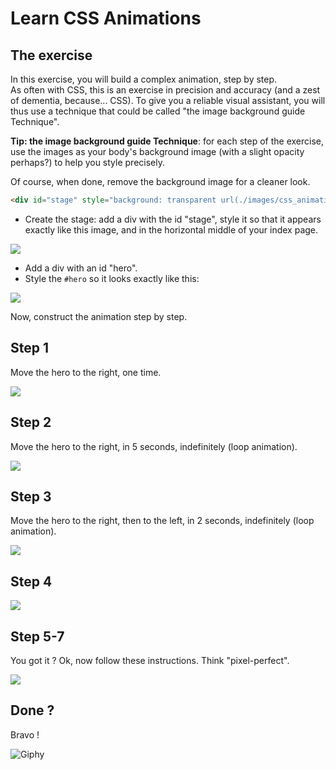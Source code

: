 # Learn CSS Animations

## The exercise

In this exercise, you will build a complex animation, step by step.  
As often with CSS, this is an exercise in precision and accuracy (and a zest of dementia, because... CSS). To give you a reliable visual assistant, you will thus use a technique that could be called "the image background guide Technique". 

**Tip: the image background guide Technique**: for each step of the exercise, use the images  as your body's background image (with a slight opacity perhaps?) to help you style precisely.  

Of course, when done, remove the background image for a cleaner look.

```html
<div id="stage" style="background: transparent url(./images/css_animation_exercise_stage.png) 0 0 no-repeat;">
```

- Create the stage: add a div with the id "stage", style it so that it appears exactly like this image, and in the horizontal middle of your index page.   

![](./resources/images/css_animation_exercise_stage.png)

- Add a div with an id "hero".
- Style the `#hero` so it looks exactly like this: 

![](./resources/images/css_animation_exercise_square.png)

Now, construct the animation step by step.

## Step 1

Move the hero to the right, one time.  

![](./resources/images/css_animation_exercise_1.png)

## Step 2

Move the hero to the right, in 5 seconds, indefinitely (loop animation).  

[![](resources/images/css_animation_exercise_2.png)](./images/css_animation_exercise_2.png)

## Step 3

Move the hero to the right, then to the left, in 2 seconds, indefinitely (loop animation).  

[![](resources/images/css_animation_exercise_3.png)](./images/css_animation_exercise_3.png)

## Step 4

[![](resources/images/css_animation_exercise_2.png)](./images/css_animation_exercise_2.png)

## Step 5-7

You got it ? Ok, now follow these instructions. Think "pixel-perfect".  

[![](resources/images/css_animation_exercise_4.png)](./images/css_animation_exercise_4.png)

## 

## Done ?

Bravo ! 

![Giphy](./resources/images/dog-five.gif)
